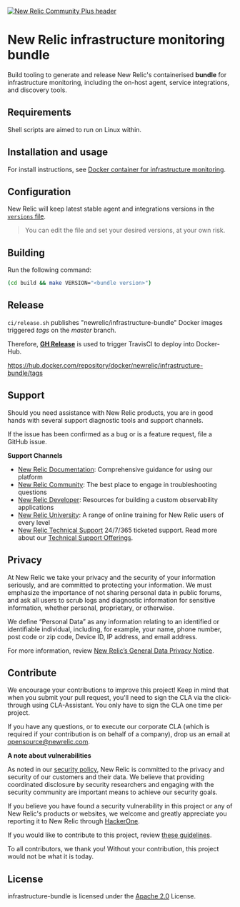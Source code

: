 [![New Relic Community Plus header](https://raw.githubusercontent.com/newrelic/open-source-office/master/examples/categories/images/Community_Plus.png)](https://opensource.newrelic.com/oss-category/#community-plus)

# New Relic infrastructure monitoring bundle

Build tooling to generate and release New Relic's containerised **bundle** for infrastructure monitoring, including the on-host agent, service integrations, and discovery tools.

## Requirements

Shell scripts are aimed to run on Linux within.

## Installation and usage

For install instructions, see [Docker container for infrastructure monitoring](https://docs.newrelic.com/docs/infrastructure/install-infrastructure-agent/linux-installation/docker-container-infrastructure-monitoring).

## Configuration

New Relic will keep latest stable agent and integrations versions in the [`versions` file](https://github.com/newrelic/infrastructure-bundle/blob/master/build/versions).

> You can edit the file and set your desired versions, at your own risk.

## Building

Run the following command:

   ```bash
   (cd build && make VERSION="<bundle version>")
   ```

## Release

`ci/release.sh` publishes "newrelic/infrastructure-bundle" Docker images triggered *tags* on the *master* branch.

Therefore, **[GH Release](https://github.com/newrelic/infrastructure-bundle/releases)** is used to trigger TravisCI to deploy into Docker-Hub.

https://hub.docker.com/repository/docker/newrelic/infrastructure-bundle/tags

## Support

Should you need assistance with New Relic products, you are in good hands with several support diagnostic tools and support channels.

If the issue has been confirmed as a bug or is a feature request, file a GitHub issue.

**Support Channels**

* [New Relic Documentation](https://docs.newrelic.com): Comprehensive guidance for using our platform
* [New Relic Community](https://discuss.newrelic.com/c/support-products-agents/new-relic-infrastructure): The best place to engage in troubleshooting questions
* [New Relic Developer](https://developer.newrelic.com/): Resources for building a custom observability applications
* [New Relic University](https://learn.newrelic.com/): A range of online training for New Relic users of every level
* [New Relic Technical Support](https://support.newrelic.com/) 24/7/365 ticketed support. Read more about our [Technical Support Offerings](https://docs.newrelic.com/docs/licenses/license-information/general-usage-licenses/support-plan).

## Privacy

At New Relic we take your privacy and the security of your information seriously, and are committed to protecting your information. We must emphasize the importance of not sharing personal data in public forums, and ask all users to scrub logs and diagnostic information for sensitive information, whether personal, proprietary, or otherwise.

We define “Personal Data” as any information relating to an identified or identifiable individual, including, for example, your name, phone number, post code or zip code, Device ID, IP address, and email address.

For more information, review [New Relic’s General Data Privacy Notice](https://newrelic.com/termsandconditions/privacy).

## Contribute

We encourage your contributions to improve this project! Keep in mind that when you submit your pull request, you'll need to sign the CLA via the click-through using CLA-Assistant. You only have to sign the CLA one time per project.

If you have any questions, or to execute our corporate CLA (which is required if your contribution is on behalf of a company), drop us an email at opensource@newrelic.com.

**A note about vulnerabilities**

As noted in our [security policy](../../security/policy), New Relic is committed to the privacy and security of our customers and their data. We believe that providing coordinated disclosure by security researchers and engaging with the security community are important means to achieve our security goals.

If you believe you have found a security vulnerability in this project or any of New Relic's products or websites, we welcome and greatly appreciate you reporting it to New Relic through [HackerOne](https://hackerone.com/newrelic).

If you would like to contribute to this project, review [these guidelines](./CONTRIBUTING.md).

To all contributors, we thank you!  Without your contribution, this project would not be what it is today.

## License

infrastructure-bundle is licensed under the [Apache 2.0](http://apache.org/licenses/LICENSE-2.0.txt) License.
